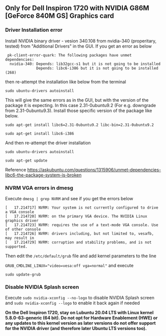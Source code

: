 ## Only for Dell Inspiron 1720 with NVIDIA G86M [GeForce 840M GS] Graphics card
### Driver Installation error
Install NVIDIA binary driver - vesion 340.108 from nvidia-340 (properitary, tested) from "Additional Drivers" in the GUI. If you get an error as below
``` 
 pk-client-error-quark: The following packages have unmet dependencies:
  nvidia-340: Depends: lib32gcc-s1 but it is not going to be installed
              Depends: libc6-i386 but it is not going to be installed (268)
```
then re-attempt the installation like below from the terminal

`sudo ubuntu-drivers autoinstall`

This will give the same errors as in the GUI, but with the version of the package it is expecting. In this case 2.31-0ubuntu9.2 (For e.g. downgrade from 2.31-0ubuntu9.3). Install those specific version of the package like below.

`sudo apt-get install libc6=2.31-0ubuntu9.2 libc-bin=2.31-0ubuntu9.2`

`sudo apt-get install libc6-i386`
 
And then re-attempt the driver installation

`sudo ubuntu-drivers autoinstall`

`sudo apt-get update`

Reference https://askubuntu.com/questions/1315906/unmet-dependencies-libc6-the-package-system-is-broken

 
### NVRM VGA errors in dmesg
Execute `dmesg | grep NVRM` and see if you get the errors below

```
[   17.214717] NVRM: Your system is not currently configured to drive a VGA console
[   17.214720] NVRM: on the primary VGA device. The NVIDIA Linux graphics driver
[   17.214723] NVRM: requires the use of a text-mode VGA console. Use of other console
[   17.214726] NVRM: drivers including, but not limited to, vesafb, may result in
[   17.214729] NVRM: corruption and stability problems, and is not supported.
```
Then edit the `/etc/default/grub` file and add kernel parameters to the line

`GRUB_CMDLINE_LINUX="video=vesa:off vga=normal"` and execute
 
`sudo update-grub`
 
### Disable NVIDIA Splash screen
 
Execute `sudo nvidia-xconfig --no-logo` to disable NVIDIA Splash screen and `sudo nvidia-xconfig --logo` to enable it back again if needed


**On the Dell Inspiron 1720, stay on Lubuntu 20.04 LTS with Linux kernel 5.8.0-63-generic (64 bit). Do not opt for Hardware Enablement (HWE) or any updates to this kernel version as later versions do not offer support for the NVIDIA driver (and therefore later Ubuntu LTS versions too).**

